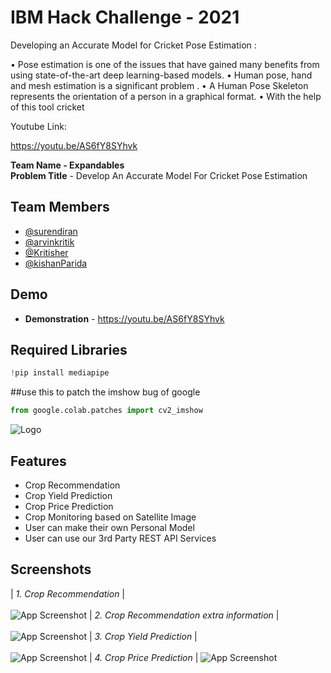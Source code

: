 # IBM Hack Challenge - 2021

Developing an Accurate Model for Cricket Pose Estimation :

•	Pose estimation is one of the issues that have gained many benefits from using state-of-the-art deep learning-based models. 
•	Human pose, hand and mesh estimation is a significant problem . 
•	A Human Pose Skeleton represents the orientation of a person in a graphical format.
•	 With the help of this tool cricket

Youtube Link:

https://youtu.be/AS6fY8SYhvk


**Team Name - Expandables** \
**Problem Title** - Develop An Accurate Model For Cricket Pose Estimation

## Team Members

- [@surendiran](https://github.com/Arvin-007Elite)
- [@arvinkritik](https://github.com/Arvin-007Elite)
- [@Kritisher](https://github.com/Arvin-007Elite)
- [@kishanParida](https://github.com/Arvin-007Elite)


## Demo

- **Demonstration** - https://youtu.be/AS6fY8SYhvk


## Required Libraries
```python
!pip install mediapipe
```

##use this to patch the imshow bug of google
```python
from google.colab.patches import cv2_imshow
```

![Logo](https://github.com/smartinternz02/SBSPS-Challenge-5238-AI-Assisted-Farming-for-Crop-Recommendation-Farm-Yield-Prediction-Application/blob/4c82ceb81b6248a6c37d85c13df1151de1a06ba1/Screenshots%20for%20report/Asset%204500.jpg)

## Features

- Crop Recommendation
- Crop Yield Prediction
- Crop Price Prediction
- Crop Monitoring based on Satellite Image
- User can make their own Personal Model
- User can use our 3rd Party REST API Services

## Screenshots

| _1. Crop Recommendation_ |<br /><br />
![App Screenshot](https://github.com/smartinternz02/SBSPS-Challenge-5238-AI-Assisted-Farming-for-Crop-Recommendation-Farm-Yield-Prediction-Application/blob/4c82ceb81b6248a6c37d85c13df1151de1a06ba1/Screenshots%20for%20report/WhatsApp%20Image%202021-08-31%20at%208.36.39%20AM.jpeg)
| _2. Crop Recommendation extra information_ |<br /><br />
![App Screenshot](https://github.com/smartinternz02/SBSPS-Challenge-5238-AI-Assisted-Farming-for-Crop-Recommendation-Farm-Yield-Prediction-Application/blob/4c82ceb81b6248a6c37d85c13df1151de1a06ba1/Screenshots%20for%20report/WhatsApp%20Image%202021-08-31%20at%208.36.40%20AM.jpeg)
| _3. Crop Yield Prediction_ |<br /><br />
![App Screenshot](<https://github.com/smartinternz02/SBSPS-Challenge-5238-AI-Assisted-Farming-for-Crop-Recommendation-Farm-Yield-Prediction-Application/blob/ded8132dbf87e09d8aa169a30d482095bc907043/Screenshots%20for%20report/WhatsApp%20Image%202021-08-31%20at%208.36.41%20AM%20(1).jpeg>)
| _4. Crop Price Prediction_ |
![App Screenshot](https://github.com/smartinternz02/SBSPS-Challenge-5238-AI-Assisted-Farming-for-Crop-Recommendation-Farm-Yield-Prediction-Application/blob/4c82ceb81b6248a6c37d85c13df1151de1a06ba1/Screenshots%20for%20report/WhatsApp%20Image%202021-08-31%20at%208.36.42%20AM.jpeg)
